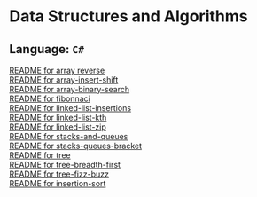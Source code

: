 
# Data Structures and Algorithms

## Language: `C#`

[README for array reverse](./DataStructures/arrayReverse/README.md)<br>
[README for array-insert-shift](./DataStructures/array-insert-shift/README.md)<br>
[README for array-binary-search](./DataStructures/array-binray-search/README.md)<br>
[README for fibonnaci](./DataStructures/fibonacci/README.md) <br>
[README for linked-list-insertions](./DataStructures/linked-list-insertions/README.md) <br>
[README for linked-list-kth](./DataStructures/linked-list-kth/README.md) <br>
[README for linked-list-zip](./DataStructures/linked-list-zip/README.md) <br>
[README for stacks-and-queues](./DataStructures/stack-and-queue/README.md) <br>
[README for stacks-queues-bracket](./CodeChallenge/CodeChallenge13-Stack-Queue-Brackets/README.md) <br>
[README for tree](./CodeChallenge/CodeChallenge15/README.md) <br>
[README for tree-breadth-first](./CodeChallenge/CodeChallenge17-tree-breadth-first/README.md) <br>
[README for tree-fizz-buzz](./CodeChallenge/CodeChallenge18/README.md) <br>
[README for insertion-sort](./CodeChallenge/ChodeChallenge26/Blog.md)
